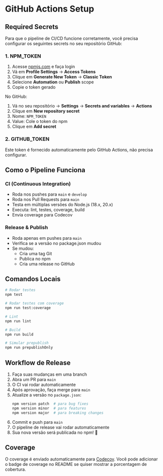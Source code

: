 # GitHub Actions Setup

## Required Secrets

Para que o pipeline de CI/CD funcione corretamente, você precisa configurar os seguintes secrets no seu repositório GitHub:

### 1. NPM_TOKEN

1. Acesse [npmjs.com](https://www.npmjs.com/) e faça login
2. Vá em **Profile Settings** → **Access Tokens**
3. Clique em **Generate New Token** → **Classic Token**
4. Selecione **Automation** ou **Publish** scope
5. Copie o token gerado

No GitHub:
1. Vá no seu repositório → **Settings** → **Secrets and variables** → **Actions**
2. Clique em **New repository secret**
3. Nome: `NPM_TOKEN`
4. Value: Cole o token do npm
5. Clique em **Add secret**

### 2. GITHUB_TOKEN

Este token é fornecido automaticamente pelo GitHub Actions, não precisa configurar.

## Como o Pipeline Funciona

### CI (Continuous Integration)
- Roda nos pushes para `main` e `develop`
- Roda nos Pull Requests para `main`
- Testa em múltiplas versões do Node.js (18.x, 20.x)
- Executa: lint, testes, coverage, build
- Envia coverage para Codecov

### Release & Publish
- Roda apenas em pushes para `main`
- Verifica se a versão no package.json mudou
- Se mudou:
  - Cria uma tag Git
  - Publica no npm
  - Cria uma release no GitHub

## Comandos Locais

```bash
# Rodar testes
npm test

# Rodar testes com coverage
npm run test:coverage

# Lint
npm run lint

# Build
npm run build

# Simular prepublish
npm run prepublishOnly
```

## Workflow de Release

1. Faça suas mudanças em uma branch
2. Abra um PR para `main`
3. O CI vai rodar automaticamente
4. Após aprovação, faça merge para `main`
5. Atualize a versão no `package.json`:
   ```bash
   npm version patch  # para bug fixes
   npm version minor  # para features
   npm version major  # para breaking changes
   ```
6. Commit e push para `main`
7. O pipeline de release vai rodar automaticamente
8. Sua nova versão será publicada no npm! 🚀

## Coverage

O coverage é enviado automaticamente para [Codecov](https://codecov.io/). 
Você pode adicionar o badge de coverage no README se quiser mostrar a porcentagem de cobertura.
